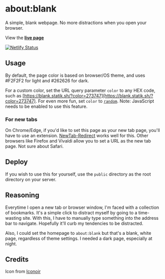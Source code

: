 # about:blank
A simple, blank webpage. No more distractions when you open your browser. 

View the **[live page](https://blank.statik.sh)**  

[![Netlify Status](https://api.netlify.com/api/v1/badges/ad4e2eb0-bc25-4226-bfcc-063da725f6e5/deploy-status)](https://app.netlify.com/sites/aboutblank-page/deploys)

## Usage
By default, the page color is based on browser/OS theme, and uses #F2F2F2 for light and #262626 for dark.  

For a custom color, set the URL query parameter `color` to any HEX code, such as [https://blank.statik.sh/?color=273747](https://blank.statik.sh/?color=273747). For even more fun, set `color` to [`random`](https://blank.statik.sh?/color=random). Note: JavaScript needs to be enabled to use this feature.  

### For new tabs
On Chrome/Edge, if you'd like to set this page as your new tab page, you'll have to use an extension. [NewTab-Redirect](https://github.com/jimschubert/newtab-redirect) works well for this. Other browsers like Firefox and Vivaldi allow you to set a URL as the new tab page. Not sure about Safari.

## Deploy
If you wish to use this for yourself, use the `public` directory as the root directory on your server.

## Reasoning
Everytime I open a new tab or browser window, I'm faced with a collection of bookmarks. It's a simple click to distract myself by going to a time-wasting site. With this, I have to manually type something into the address bar to navigate. Hopefully it'll curb my tendencies to be distracted.  

Also, I could set the homepage to `about:blank` but that's a blank, white page, regardless of theme settings. I needed a dark page, especially at night.

## Credits
Icon from [Iconoir](https://iconoir.com)